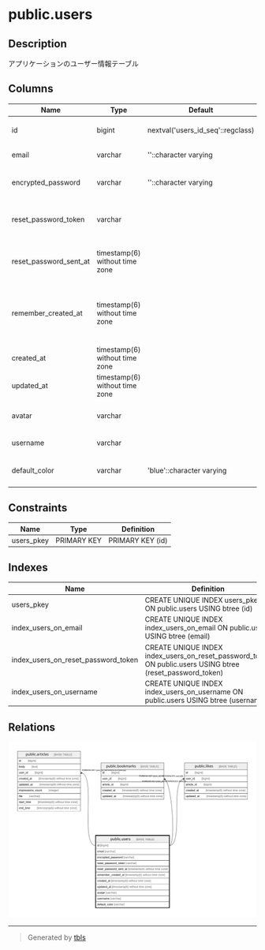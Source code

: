 # public.users

## Description

アプリケーションのユーザー情報テーブル

## Columns

| Name | Type | Default | Nullable | Children | Parents | Comment |
| ---- | ---- | ------- | -------- | -------- | ------- | ------- |
| id | bigint | nextval('users_id_seq'::regclass) | false | [public.articles](public.articles.md) [public.bookmarks](public.bookmarks.md) [public.likes](public.likes.md) |  |  |
| email | varchar | ''::character varying | false |  |  | メールアドレス |
| encrypted_password | varchar | ''::character varying | false |  |  | 暗号化されたパスワード |
| reset_password_token | varchar |  | true |  |  | パスワードリセットトークン |
| reset_password_sent_at | timestamp(6) without time zone |  | true |  |  | パスワードリセットの送信日時 |
| remember_created_at | timestamp(6) without time zone |  | true |  |  | ログイン情報を記憶するためのタイムスタンプ |
| created_at | timestamp(6) without time zone |  | false |  |  | 作成日時 |
| updated_at | timestamp(6) without time zone |  | false |  |  | 更新日時 |
| avatar | varchar |  | true |  |  | アバター画像へのパス |
| username | varchar |  | false |  |  | ユーザーネーム |
| default_color | varchar | 'blue'::character varying | true |  |  | デフォルトのカラー設定 |

## Constraints

| Name | Type | Definition |
| ---- | ---- | ---------- |
| users_pkey | PRIMARY KEY | PRIMARY KEY (id) |

## Indexes

| Name | Definition |
| ---- | ---------- |
| users_pkey | CREATE UNIQUE INDEX users_pkey ON public.users USING btree (id) |
| index_users_on_email | CREATE UNIQUE INDEX index_users_on_email ON public.users USING btree (email) |
| index_users_on_reset_password_token | CREATE UNIQUE INDEX index_users_on_reset_password_token ON public.users USING btree (reset_password_token) |
| index_users_on_username | CREATE UNIQUE INDEX index_users_on_username ON public.users USING btree (username) |

## Relations

![er](public.users.svg)

---

> Generated by [tbls](https://github.com/k1LoW/tbls)
